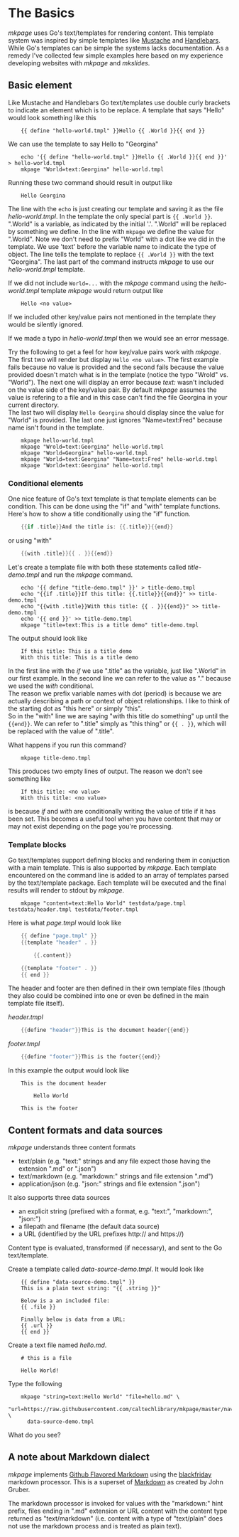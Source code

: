 
# The Basics

_mkpage_ uses Go's text/templates for rendering content. This template system was inspired by
simple templates like [Mustache](https://mustache.github.io/) and [Handlebars](http://handlebarsjs.com/).
While Go's templates can be simple the systems lacks documentation.  As a remedy 
I've collected few simple examples here based on my experience developing websites 
with _mkpage_ and _mkslides_.

## Basic element

Like Mustache and Handlebars Go text/templates use double curly brackets to indicate an
element which is to be replace.  A template that says "Hello" would look something like this

```
    {{ define "hello-world.tmpl" }}Hello {{ .World }}{{ end }}
```

We can use the template to say Hello to "Georgina"

```shell
    echo '{{ define "hello-world.tmpl" }}Hello {{ .World }}{{ end }}' > hello-world.tmpl
    mkpage "World=text:Georgina" hello-world.tmpl
```

Running these two command should result in output like

```
    Hello Georgina
```

The line with the `echo` is just creating our template and saving it as the file _hello-world.tmpl_.
In the template the only special part is `{{ .World }}`. ".World" is a variable, as indicated by the initial '.'.
".World" will be replaced by something we define.  In the line with `mkpage` we define the value for ".World". Note
we don't need to prefix "World" with a dot like we did in the template. We use 'text' before the variable name
to indicate the type of object.  The line tells the template to replace `{{ .World }}` with the text "Georgina".
The last part of the command instructs _mkpage_ to use our _hello-world.tmpl_ template.

If we did not include `World=...` with the _mkpage_ command using the _hello-world.tmpl_ template
_mkpage_ would return output like 

```
    Hello <no value>
```

If we included other key/value pairs not mentioned in the template they would be silently ignored. 

If we made a typo in _hello-world.tmpl_ then we would see an error message.


Try the following to get a feel for how key/value pairs work with _mkpage_. The first two will render but display
`Hello <no value>`. The first example fails because no value is provided and the second fails because the value 
provided doesn't match what is in the template (notice the typo "Wrold" vs. "World").  The next one will display 
an error because _text:_ wasn't included on the value side of the key/value pair.  By default _mkpage_ assumes the
value is refering to a file and in this case can't find the file Georgina in your current directory.  
The last two will display `Hello Georgina` should display since the value for "World" is provided. The
last one just ignores "Name=text:Fred" because name isn't found in the template.

```shell
    mkpage hello-world.tmpl
    mkpage "Wrold=text:Georgina" hello-world.tmpl
    mkpage "World=Georgina" hello-world.tmpl
    mkpage "World=text:Georgina" "Name=text:Fred" hello-world.tmpl
    mkpage "World=text:Georgina" hello-world.tmpl
```


### Conditional elements

One nice feature of Go's text template is that template elements can be condition. This can
be done using the "if" and "with" template functions. Here's how to show a title conditionally
using the "if" function.

```go
    {{if .title}}And the title is: {{.title}}{{end}}
```

or using "with"

```go
    {{with .title}}{{ . }}{{end}}
```

Let's create a template file with both these statements called _title-demo.tmpl_ and run the 
_mkpage_ command.

```shell
    echo '{{ define "title-demo.tmpl" }}' > title-demo.tmpl
    echo "{{if .title}}If this title: {{.title}}{{end}}" >> title-demo.tmpl
    echo "{{with .title}}With this title: {{ . }}{{end}}" >> title-demo.tmpl 
    echo '{{ end }}' >> title-demo.tmpl
    mkpage "title=text:This is a title demo" title-demo.tmpl
```

The output should look like

```
    If this title: This is a title demo
    With this title: This is a title demo
```

In the first line with the *if* we use ".title" as the variable, just like ".World" in our first example.
In the second line we can refer to the value as "." because we used the *with* conditional.  
The reason we prefix variable names with dot (period) is because we are actually describing a path 
or context of object relationships. I like to think of the starting dot as "this here" or simply "this".  
So in the "with" line we are saying "with this title do something" up until the `{{end}}`.
We can refer to ".title" simply as "this thing" or `{{ . }}`, which will be replaced with the value
of ".title".

What happens if you run this command?

```shell
    mkpage title-demo.tmpl
```

This produces two empty lines of output. The reason we don't see something like

```
    If this title: <no value>
    With this title: <no value>
```

is because *if* and *with* are conditionally writing the value of title if it has been set.
This becomes a useful tool when you have content that may or may not exist depending on the
page you're processing.


### Template blocks

Go text/templates support defining blocks and rendering them in conjuction with a main template. This is
also supported by *mkpage*. Each template encountered on the command line is added to an array of templates
parsed by the text/template package.  Each template will be executed and the final results will
render to stdout by *mkpage*.

```shell
    mkpage "content=text:Hello World" testdata/page.tmpl testdata/header.tmpl testdata/footer.tmpl
```

Here is what *page.tmpl* would look like

```go
    {{ define "page.tmpl" }}
    {{template "header" . }}

        {{.content}}

    {{template "footer" . }}
    {{ end }}
```

The header and footer are then defined in their own template files (though they also could be combined into one
or even be defined in the main template file itself).

*header.tmpl*

```go
    {{define "header"}}This is the document header{{end}}
```

*footer.tmpl*

```go
    {{define "footer"}}This is the footer{{end}}
```

In this example the output would look like

```text
    This is the document header

        Hello World

    This is the footer
```


## Content formats and data sources

*mkpage* understands three content formats

+ text/plain (e.g. "text:" strings and any file expect those having the extension ".md" or ".json")
+ text/markdown (e.g. "markdown:" strings and file extension ".md")
+ application/json (e.g. "json:" strings and file extension ".json")

It also supports three data sources

+ an explicit string (prefixed with a format, e.g. "text:", "markdown:", "json:")
+ a filepath and filename (the default data source)
+ a URL (identified by the URL prefixes http:// and https://)

Content type is evaluated, transformed (if necessary), and sent to the Go text/template.

Create a template called _data-source-demo.tmpl_. It would look like

```
    {{ define "data-source-demo.tmpl" }}
    This is a plain text string: "{{ .string }}"

    Below is a an included file:
    {{ .file }}
    
    Finally below is data from a URL:
    {{ .url }}
    {{ end }}
```

Create a text file named _hello.md_.

```
    # this is a file

    Hello World!
```

Type the following

```shell
    mkpage "string=text:Hello World" "file=hello.md" \
      "url=https://raw.githubusercontent.com/caltechlibrary/mkpage/master/nav.md" \
      data-source-demo.tmpl
```

What do you see?



## A note about Markdown dialect

_mkpage_ implements [Github Flavored Markdown](https://guides.github.com/features/mastering-markdown/#GitHub-flavored-markdown) 
using the [blackfriday](https://github.com/russross/blackfriday) markdown processor.  This is a 
superset of [Markdown](http://daringfireball.net/projects/markdown/) as created by John Gruber.

The markdown processor is invoked for values with the "markdown:" hint prefix, files ending 
in ".md" extension or URL content with the content type returned as "text/markdown" (i.e. 
content with a type of "text/plain" does not use the markdown process and is treated as plain 
text).

